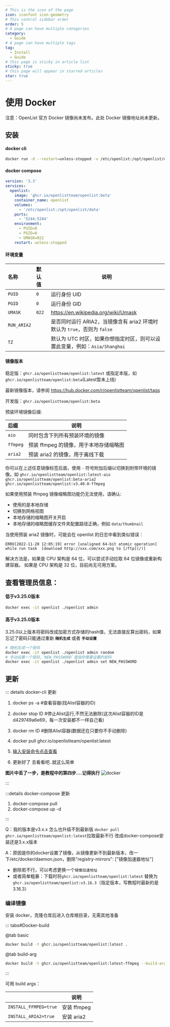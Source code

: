 ```yaml
---
# This is the icon of the page
icon: iconfont icon-geometry
# This control sidebar order
order: 5
# A page can have multiple categories
category:
  - Guide
# A page can have multiple tags
tag:
  - Install
  - Guide
# this page is sticky in article list
sticky: true
# this page will appear in starred articles
star: true
---
```


# 使用 Docker

注意：OpenList 官方 Docker 镜像尚未发布。此处 Docker 镜像地址尚未更新。

## **安装**

#### **docker cli**

```bash
docker run -d --restart=unless-stopped -v /etc/openlist:/opt/openlist/data -p 5244:5244 -e PUID=0 -e PGID=0 -e UMASK=022 --name="openlist" ghcr.io/openlistteam/openlist:latest
```

#### **docker compose**

```yaml
version: '3.3'
services:
  openlist:
    image: 'ghcr.io/openlistteam/openlist:beta'
    container_name: openlist
    volumes:
      - '/etc/openlist:/opt/openlist/data'
    ports:
      - '5244:5244'
    environment:
      - PUID=0
      - PGID=0
      - UMASK=022
    restart: unless-stopped
```

#### **环境变量**

| 名称          | 默认值   | 说明                                                 |
|:------------|:------|----------------------------------------------------|
| `PUID`      | `0`   | 运行身份 UID                                           |
| `PGID`      | `0`   | 运行身份 GID                                           |
| `UMASK`     | `022` | https://en.wikipedia.org/wiki/Umask                |
| `RUN_ARIA2` |       | 是否同时运行 ARIA2，当镜像含有 aria2 环境时默认为 `true`，否则为 `false` |
| `TZ`        |       | 默认为 UTC 时区，如果你想指定时区，则可以设置此变量，例如：`Asia/Shanghai`    |

#### **镜像版本**

稳定版：`ghcr.io/openlistteam/openlist:latest` 或指定本版，如 `ghcr.io/openlistteam/openlist:beta`(Latest暂未上线)

最新镜像版本，请参阅 https://hub.docker.com/r/openlistteam/openlist/tags

开发版：`ghcr.io/openlistteam/openlist:beta`

预装环境镜像后缀:

| 后缀        | 说明                      |
|:----------|-------------------------|
| `aio`     | 同时包含下列所有预装环境的镜像         |
| `ffmpeg`  | 预装 ffmpeg 的镜像，用于本地存储缩略图 |
| `aria2`   | 预装 aria2 的镜像，用于离线下载     |

你可以在上述任意镜像标签后面，使用 `-` 符号附加后缀以切换到附带环境的镜像。如 `ghcr.io/openlistteam/openlist:latest-aio` `ghcr.io/openlistteam/openlist:beta-aria2` `ghcr.io/openlistteam/openlist:v3.40.0-ffmpeg`

如果使用预装 ffmpeg 镜像缩略图功能仍无法使用，请确认:

+ 使用的是本地存储
+ 切换到网格视图
+ 本地存储的缩略图开关开启
+ 本地存储的缩略图缓存文件夹配置路径正确，例如 `data/thumbnail`

当使用预装 aria2 镜像时，可能会在 openlist 的日志中看到类似错误：

```
ERRO[2022-11-20 12:05:19] error [unaligned 64-bit atomic operation] while run task  [download http://xxx.com/xxx.png to [/ftp](/)]
```

解决方法是，如果是 CPU 架构是 64 位，可以尝试手动拉取 64 位镜像或重新构建容器。 如果是 CPU 架构是 32 位，目前尚无可用方案。

## **查看管理员信息：**

#### **低于v3.25.0版本**

```bash
docker exec -it openlist ./openlist admin
```


#### **高于v3.25.0版本**

3.25.0以上版本将密码改成加密方式存储的hash值，无法直接反算出密码，如果忘记了密码只能通过重新 **`随机生成`** 或者 **`手动设置`**

```bash
# 随机生成一个密码
docker exec -it openlist ./openlist admin random
# 手动设置一个密码,`NEW_PASSWORD`是指你需要设置的密码
docker exec -it openlist ./openlist admin set NEW_PASSWORD
```

## **更新**
::: details docker-cli 更新


1. docker ps -a #查看容器(找Alist容器的ID)

2. docker stop ID #停止Alist运行,不然无法删除(这次Alist容器的ID是d429749a6e69，每一次安装都不一样自己看)

3. docker rm ID #删除Alist容器(数据还在只要你不手动删除)

4. docker pull ghcr.io/openlistteam/openlist:latest

5. [输入安装命令点击查看](#docker-cli)

6. 更新好了 去看看吧..就这么简单

**图片中丢了一步，是教程中的第四步....记得执行**
![docker](/img/faq/updocker.png)

:::

:::details docker-compose 更新
1. docker-compose pull
2. docker-compose up -d

:::

Q：我的版本是v3.x.x 怎么也升级不到最新版 `docker pull ghcr.io/openlistteam/openlist:latest`拉取最新不行 改成docker-compose安装还是3.x.x版本

A：原因是你的docker设置了镜像，从镜像更新不到最新版本，改一下/etc/docker/daemon.json，删除"registry-mirrors": ["镜像加速器地址"]

- 删除若不行，可以考虑更换一个`镜像加速地址`
- 或者简单粗暴：下载时将`ghcr.io/openlistteam/openlist:latest` 替换为`ghcr.io/openlistteam/openlist:v3.16.3`（指定版本，写教程时最新的是3.16.3）

### **编译镜像**

安装 docker，克隆仓库后进入仓库根目录，无需其他准备

::: tabs#Docker-build

@tab basic

```bash
docker build -t ghcr.io/openlistteam/openlist:latest .
```

@tab build-arg

```bash
docker build -t ghcr.io/openlistteam/openlist:latest-ffmpeg --build-arg INSTALL_FFMPEG=true .
```

:::


可用 build args：

|                       | 说明        |
|:----------------------|-----------|
| `INSTALL_FFMPEG=true` | 安装 ffmpeg |
| `INSTALL_ARIA2=true`  | 安装 aria2  |